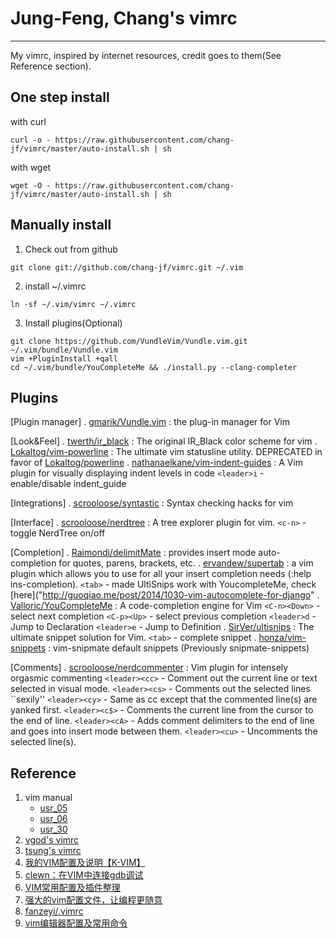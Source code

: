 # Jung-Feng, Chang's vimrc
---
My vimrc, inspired by internet resources, credit goes to them(See Reference section).

One step install
---
with curl
```
curl -o - https://raw.githubusercontent.com/chang-jf/vimrc/master/auto-install.sh | sh
```

with wget
```
wget -O - https://raw.githubusercontent.com/chang-jf/vimrc/master/auto-install.sh | sh
```

Manually install
---
1. Check out from github
```
git clone git://github.com/chang-jf/vimrc.git ~/.vim
```

2. install ~/.vimrc
```
ln -sf ~/.vim/vimrc ~/.vimrc
```

3. Install plugins(Optional)
```
git clone https://github.com/VundleVim/Vundle.vim.git ~/.vim/bundle/Vundle.vim
vim +PluginInstall +qall
cd ~/.vim/bundle/YouCompleteMe && ./install.py --clang-completer
```

Plugins
---
[Plugin manager]
. [gmarik/Vundle.vim]("https://github.com/VundleVim/Vundle.vim") : the plug-in manager for Vim

[Look&Feel]
. [twerth/ir_black]("https://github.com/twerth/ir_black") : The original IR_Black color scheme for vim
. [Lokaltog/vim-powerline]("https://github.com/Lokaltog/vim-powerline") : The ultimate vim statusline utility. DEPRECATED in favor of [Lokaltog/powerline]("https://github.com/Lokaltog/powerline")
. [nathanaelkane/vim-indent-guides]("https://github.com/nathanaelkane/vim-indent-guides") : A Vim plugin for visually displaying indent levels in code
    `<leader>i` - enable/disable indent_guide

[Integrations]
. [scrooloose/syntastic]("https://github.com/scrooloose/syntastic") : Syntax checking hacks for vim

[Interface]
. [scrooloose/nerdtree]("https://github.com/scrooloose/nerdtree") : A tree explorer plugin for vim.
    `<c-n>` - toggle NerdTree on/off

[Completion]
. [Raimondi/delimitMate]("https://github.com/Raimondi/delimitMate") : provides insert mode auto-completion for quotes, parens, brackets, etc.
. [ervandew/supertab]("https://github.com/ervandew/supertab") : a vim plugin which allows you to use <Tab> for all your insert completion needs (:help ins-completion).
    `<tab>` - made UltiSnips work with YoucompleteMe, check [here]("http://guoqiao.me/post/2014/1030-vim-autocomplete-for-django"
. [Valloric/YouCompleteMe]("https://github.com/Valloric/YouCompleteMe") : A code-completion engine for Vim
    `<C-n><Down>` - select next completion
    `<C-p><Up>` - select previous completion
    `<leader>d` - Jump to Declaration
    `<leader>e` - Jump to Definition
. [SirVer/ultisnips]("https://github.com/SirVer/ultisnips") : The ultimate snippet solution for Vim.
    `<tab>` - complete snippet
. [honza/vim-snippets]("https://github.com/honza/vim-snippets") : vim-snipmate default snippets (Previously snipmate-snippets)

[Comments]
. [scrooloose/nerdcommenter]("https://github.com/scrooloose/nerdcommenter") : Vim plugin for intensely orgasmic commenting
    `<leader><cc>` - Comment out the current line or text selected in visual mode.
    `<leader><cs>` - Comments out the selected lines ``sexily''
    `<leader><cy>` - Same as <leader>cc except that the commented line(s) are yanked first.
    `<leader><c$>` - Comments the current line from the cursor to the end of line.
    `<leader><cA>` - Adds comment delimiters to the end of line and goes into insert mode between them.
    `<leader><cu>` - Uncomments the selected line(s).

Reference
---
1. vim manual
    - [usr_05]("http://vimdoc.sourceforge.net/htmldoc/usr_05.html")
    - [usr_06]("http://vimdoc.sourceforge.net/htmldoc/usr_06.html")
    - [usr_30]("http://vimdoc.sourceforge.net/htmldoc/usr_30.html")
2. [vgod's vimrc]("https://github.com/vgod/vimrc")
3. [tsung's vimrc]("https://github.com/tsung/config/blob/master/shell/vimrc")
4. [我的VIM配置及说明【K-VIM】]("http://wklken.me/posts/2013/06/11/linux-my-vim.html")
5. [clewn：在VIM中连接gdb调试]("http://blog.sina.com.cn/s/blog_627bb2cf0101g1b9.html")
6. [VIM常用配置及插件整理]("http://blog.sina.com.cn/s/blog_627bb2cf0101ftdx.html")
7. [强大的vim配置文件，让编程更随意]("http://www.cnblogs.com/ma6174/archive/2011/12/10/2283393.html")
8. [fanzeyi/.vimrc]("https://gist.github.com/fanzeyi/754789")
9. [vim编辑器配置及常用命令]("http://blog.csdn.net/shulianghan/article/details/16821959")
